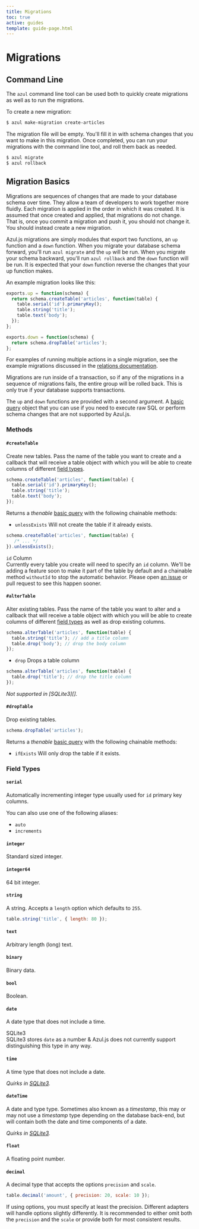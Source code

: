 ```yaml
---
title: Migrations
toc: true
active: guides
template: guide-page.html
---
```


# Migrations

## Command Line

The `azul` command line tool can be used both to quickly create migrations as
well as to run the migrations.

To create a new migration:

```bash
$ azul make-migration create-articles
```

The migration file will be empty. You'll fill it in with schema changes that
you want to make in this migration. Once completed, you can run your migrations
with the command line tool, and roll them back as needed.

```bash
$ azul migrate
$ azul rollback
```

## Migration Basics

Migrations are sequences of changes that are made to your database schema over
time. They allow a team of developers to work together more fluidly. Each
migration is applied in the order in which it was created. It is assumed that
once created and applied, that migrations do not change. That is, once you
commit a migration and push it, you should not change it. You should instead
create a new migration.

Azul.js migrations are simply modules that export two functions, an `up`
function and a `down` function. When you migrate your database schema forward,
you'll run `azul migrate` and the `up` will be run. When you migrate your
schema backward, you'll run `azul rollback` and the `down` function will be
run. It is expected that your `down` function reverse the changes that your up
function makes.

An example migration looks like this:

```js
exports.up = function(schema) {
  return schema.createTable('articles', function(table) {
    table.serial('id').primaryKey();
    table.string('title');
    table.text('body');
  });
};

exports.down = function(schema) {
  return schema.dropTable('articles');
};
```

For examples of running multiple actions in a single migration, see the example
migrations discussed in the [relations
documentation][azul-relations#one-to-many].

Migrations are run inside of a transaction, so if any of the migrations in a
sequence of migrations fails, the entire group will be rolled back. This is
only true if your database supports transactions.

The `up` and `down` functions are provided with a second argument. A
[basic query][azul-queries#data-queries] object that you can use if you need to
execute raw SQL or perform schema changes that are not supported by Azul.js.

### Methods

#### `#createTable`

Create new tables. Pass the name of the table you want to create and a callback
that will receive a table object with which you will be able to create columns
of different [field types](#migration-basics-field-types).

```js
schema.createTable('articles', function(table) {
  table.serial('id').primaryKey();
  table.string('title');
  table.text('body');
});
```

Returns a _thenable_ [basic query][azul-queries#data-queries] with the
following chainable methods:

- `unlessExists` Will not create the table if it already exists.

```js
schema.createTable('articles', function(table) {
   /* ... */
}).unlessExists();
```

<div class="panel panel-info">
<div class="panel-heading">
  <span class="panel-title"><code>id</code> Column</span>
</div>
<div class="panel-body">
Currently every table you create will need to specify an <code>id</code>
column. We'll be adding a feature soon to make it part of the table by
default and a chainable method <code>withoutId</code> to stop the automatic
behavior. Please open <a href="https://github.com/wbyoung/azul/issues">an
issue</a> or pull request to see this happen sooner.
</div>
</div>

#### `#alterTable`

Alter existing tables. Pass the name of the table you want to alter and a
callback that will receive a table object with which you will be able to
create columns of different [field types](#migration-basics-field-types) as
well as drop existing columns.

```js
schema.alterTable('articles', function(table) {
  table.string('title'); // add a title column
  table.drop('body'); // drop the body column
});
```

- `drop` Drops a table column

```js
schema.alterTable('articles', function(table) {
  table.drop('title'); // drop the title column
});
```

_Not supported in [SQLite3][]._


#### `#dropTable`

Drop existing tables.

```js
schema.dropTable('articles');
```

Returns a _thenable_ [basic query][azul-queries#data-queries] with the
following chainable methods:

- `ifExists` Will only drop the table if it exists.


### Field Types

#### `serial`

Automatically incrementing integer type usually used for `id` primary key
columns.

You can also use one of the following aliases:

- `auto`
- `increments`

#### `integer`

Standard sized integer.

#### `integer64`

64 bit integer.

#### `string`

A string. Accepts a `length` option which defaults to `255`.

```js
table.string('title', { length: 80 });
```

#### `text`

Arbitrary length (long) text.

#### `binary`

Binary data.

#### `bool`

Boolean.

#### `date`

A date type that does not include a time.

<div class="panel panel-info">
<div class="panel-heading"><span class="panel-title">SQLite3</span></div>
<div class="panel-body">
SQLite3 stores <code>date</code> as a number &amp; Azul.js does not
currently support distinguishing this type in any way.
</div>
</div>

#### `time`

A time type that does not include a date.

_Quirks in [SQLite3][azul-backends#sqlitee-time]._

#### `dateTime`

A date and type type. Sometimes also known as a _timestamp_, this may or may
not use a _timestamp_ type depending on the database back-end, but will contain
both the date and time components of a date.

_Quirks in [SQLite3][azul-backends#sqlitee-datetime]._

#### `float`

A floating point number.

#### `decimal`

A decimal type that accepts the options `precision` and `scale`.

```js
table.decimal('amount', { precision: 20, scale: 10 });
```

If using options, you must specify at least the precision. Different adapters
will handle options slightly differently. It is recommended to either omit both
the `precision` and the `scale` or provide both for most consistent results.


[azul-backends#sqlitee-altertable]: /guides/backends/#sqlite3--schema-altertable-
[azul-backends#sqlitee-time]: /guides/backends/#sqlite3--time-
[azul-backends#sqlitee-datetime]: /guides/backends/#sqlite3--datetime-
[azul-relations#one-to-many]: /guides/relations/#types-of-relationships-one-to-many
[azul-queries#data-queries]: /guides/queries/#data-queries
